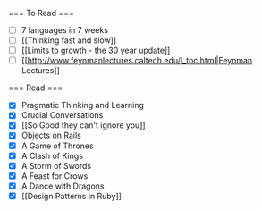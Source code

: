 === To Read ===
* [ ] 7 languages in 7 weeks
* [ ] [[Thinking fast and slow]]
* [ ] [[Limits to growth - the 30 year update]]
* [ ] [[http://www.feynmanlectures.caltech.edu/I_toc.html|Feynman Lectures]]

=== Read ===
* [X] Pragmatic Thinking and Learning
* [X] Crucial Conversations
* [X] [[So Good they can't ignore you]]
* [X] Objects on Rails
* [X] A Game of Thrones
* [X] A Clash of Kings
* [X] A Storm of Swords
* [X] A Feast for Crows
* [X] A Dance with Dragons
* [X] [[Design Patterns in Ruby]]
